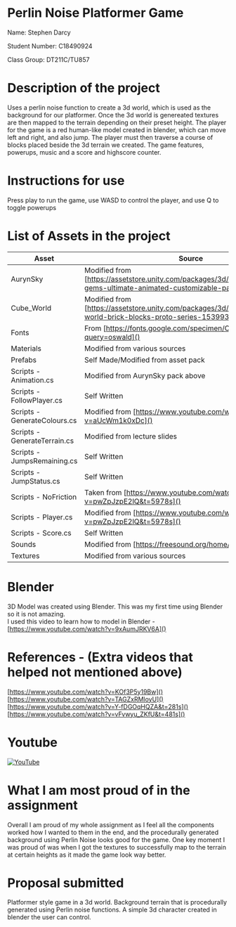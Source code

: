 # Perlin Noise Platformer Game
Name: Stephen Darcy

Student Number: C18490924

Class Group: DT211C/TU857

# Description of the project 
Uses a perlin noise function to create a 3d world, which is used as the background for our platformer. Once the 3d world is genereated textures are then mapped to the terrain depending on their preset height. The player for the game is a red human-like model created in blender, which can move left and right, and also jump. The player must then traverse a course of blocks placed beside the 3d terrain we created. The game features, powerups, music and a score and highscore counter. 

# Instructions for use
Press play to run the game, use WASD to control the player, and use Q to toggle powerups

# List of Assets in the project 
| Asset | Source |
|-----------|-----------|
| AurynSky | Modified from [https://assetstore.unity.com/packages/3d/props/simple-gems-ultimate-animated-customizable-pack-73764]() |
| Cube_World | Modified from [https://assetstore.unity.com/packages/3d/environments/cube-world-brick-blocks-proto-series-153993]() | 
| Fonts | From [https://fonts.google.com/specimen/Oswald?query=oswald]() |
| Materials | Modified from various sources |
| Prefabs | Self Made/Modified from asset pack |
| Scripts - Animation.cs | Modified from AurynSky pack above |
| Scripts - FollowPlayer.cs | Self Written |
| Scripts - GenerateColours.cs | Modified from [https://www.youtube.com/watch?v=aUcWm1k0xDc]() |
| Scripts - GenerateTerrain.cs | Modified from lecture slides |
| Scripts - JumpsRemaining.cs | Self Written |
| Scripts - JumpStatus.cs | Self Written |
| Scripts - NoFriction | Taken from [https://www.youtube.com/watch?v=pwZpJzpE2lQ&t=5978s]() |
| Scripts - Player.cs | Modified from [https://www.youtube.com/watch?v=pwZpJzpE2lQ&t=5978s]() |
| Scripts - Score.cs | Self Written |
| Sounds | Modified from [https://freesound.org/home/]() |
| Textures | Modified from various sources |

# Blender
3D Model was created using Blender. This was my first time using Blender so it is not amazing.  
I used this video to learn how to model in Blender - [https://www.youtube.com/watch?v=9xAumJRKV6A]()

# References - (Extra videos that helped not mentioned above)
[https://www.youtube.com/watch?v=KOf3P5y19Bw]()  
[https://www.youtube.com/watch?v=TAGZxRMloyU]()  
[https://www.youtube.com/watch?v=Y-fDGOqHQZA&t=281s]()  
[https://www.youtube.com/watch?v=vFvwyu_ZKfU&t=481s]()  

# Youtube
[![YouTube](https://i3.ytimg.com/vi/7-eyBEL0VHo/maxresdefault.jpg)](https://www.youtube.com/watch?v=7-eyBEL0VHo)

# What I am most proud of in the assignment
Overall I am proud of my whole assignment as I feel all the components worked how I wanted to them in the end, and the procedurally generated background using Perlin Noise looks good for the game. One key moment I was proud of was when I got the textures to successfully map to the terrain at certain heights as it made the game look way better.

# Proposal submitted 
Platformer style game in a 3d world. Background terrain that is procedurally generated using Perlin noise functions. A simple 3d character created in blender the user can control.


